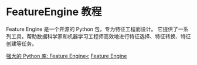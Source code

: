 # FeatureEngine 教程

<show-structure depth="2"/>

Feature Engine 是一个开源的 Python 包，专为特征工程而设计。
它提供了一系列工具，帮助数据科学家和机器学习工程师高效地进行特征选择、特征转换、特征创建等任务。


<seealso>
<category ref="ref_docs">
    <a href="https://mp.weixin.qq.com/s/GyrzuTxCgEunmsAeOkTImg">强大的 Python 库: Feature Engine<</a>
</category>
<category ref="ref_github">
    <a href="https://github.com/feature-engine/feature_engine">Feature Engine</a>
</category>
<category ref="ref_issues"></category>
<category ref="ref_hf"></category>
<category ref="ref_ms"></category>
</seealso>